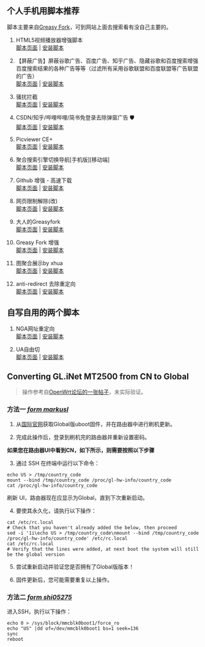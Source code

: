
  ## 个人手机用脚本推荐
  脚本主要来自[Greasy Fork](https://greasyfork.org/)，可到网站上面去搜索看有没自己主要的。
  
  1. HTML5视频播放器增强脚本
  <br>[脚本页面](https://greasyfork.org/scripts/381682) | [安装脚本](https://greasyfork.org/scripts/381682/code/script.user.js)
  
  2. 【屏蔽广告】屏蔽谷歌广告、百度广告、知乎广告、隐藏谷歌和百度搜索增强百度搜索结果的各种广告等等（过滤所有采用谷歌联盟和百度联盟等广告联盟的广告）
  <br>[脚本页面](https://greasyfork.org/scripts/460743) | [安装脚本](https://greasyfork.org/scripts/460743/code/script.user.js)
  
  3. 骚扰拦截
  <br>[脚本页面](https://greasyfork.org/scripts/440871) | [安装脚本](https://greasyfork.org/scripts/440871/code/script.user.js)
  
  4. CSDN/知乎/哔哩哔哩/简书免登录去除弹窗广告 🛡
  <br>[脚本页面](https://greasyfork.org/scripts/428960) | [安装脚本](https://greasyfork.org/scripts/428960/code/script.user.js)
  
  5. Picviewer CE+
  <br>[脚本页面](https://greasyfork.org/scripts/24204) | [安装脚本](https://greasyfork.org/scripts/24204/code/script.user.js)
  
  6. 聚合搜索引擎切换导航[手机版][移动端]
  <br>[脚本页面](https://greasyfork.org/scripts/462130) | [安装脚本](https://greasyfork.org/scripts/462130/code/script.user.js)
  
  7. Github 增强 - 高速下载
  <br>[脚本页面](https://greasyfork.org/scripts/412245) | [安装脚本](https://greasyfork.org/scripts/412245/code/script.user.js)
  
  8. 网页限制解除(改)
  <br>[脚本页面](https://greasyfork.org/scripts/28497) | [安装脚本](https://greasyfork.org/scripts/28497/code/script.user.js)
  
  9. 大人的Greasyfork
  <br>[脚本页面](https://greasyfork.org/scripts/23840) | [安装脚本](https://greasyfork.org/scripts/23840/code/script.user.js)
  
  10. Greasy Fork 增强
  <br>[脚本页面](https://greasyfork.org/scripts/467078) | [安装脚本](https://greasyfork.org/scripts/467078/code/script.user.js)
  
  11. 图聚合展示by xhua
  <br>[脚本页面](https://greasyfork.org/scripts/442098) | [安装脚本](https://greasyfork.org/scripts/442098/code/script.user.js)
  
  12. anti-redirect 去除重定向
  <br>[脚本页面](https://greasyfork.org/scripts/11915) | [安装脚本](https://greasyfork.org/scripts/11915/code/anti-redirect.user.js)

  ## 自写自用的两个脚本
  
  1. NGA网址重定向
  <br>[脚本页面](https://greasyfork.org/scripts/22508) | [安装脚本](https://greasyfork.org/scripts/22508/code/script.user.js)
  
  2. UA自由切
  <br>[脚本页面](https://greasyfork.org/scripts/490764) | [安装脚本](https://greasyfork.org/scripts/490764/code/script.user.js)


  ## Converting GL.iNet MT2500 from CN to Global
  
  > 操作参考自[OpenWrt论坛的一张帖子](https://forum.openwrt.org/t/converting-gl-inet-mt3000-beryl-ax-from-cn-to-global/165159)，未实际验证。
  
  ### 方法一    *[form markusl](https://forum.openwrt.org/t/converting-gl-inet-mt3000-beryl-ax-from-cn-to-global/165159/4)*
  
  1. 从[国际官网](https://dl.gl-inet.com/?model=mt2500)获取Global版uboot固件，并在路由器中进行刷机更新。
  
  2. 完成此操作后，登录到刷机完的路由器并重新设置密码。
  
  **如果您在路由器UI中看到CN，如下所示，则需要按照以下步骤**
  
  3. 通过 SSH 在终端中运行以下命令：
  
  ```shell
  echo US > /tmp/country_code
  mount --bind /tmp/country_code /proc/gl-hw-info/country_code
  cat /proc/gl-hw-info/country_code
  ```
  
  刷新 UI，路由器现在应显示为Global，直到下次重新启动。
  
  4. 要使其永久化，请执行以下操作：
  
  ```shell
  cat /etc/rc.local
  # Check that you haven't already added the below, then proceed
  sed -i '1i\echo US > /tmp/country_code\nmount --bind /tmp/country_code /proc/gl-hw-info/country_code' /etc/rc.local
  cat /etc/rc.local
  # Verify that the lines were added, at next boot the system will still be the global version
  ```
  
  5. 尝试重新启动并验证您是否拥有了Global版版本！
  
  6. 固件更新后，您可能需要重复以上操作。
  
  ### 方法二    *[form shi05275](https://forum.openwrt.org/t/converting-gl-inet-mt3000-beryl-ax-from-cn-to-global/165159/7)*
  
  进入SSH，执行以下操作：
  
  ```shell
  echo 0 > /sys/block/mmcblk0boot1/force_ro
  echo "US" |dd of=/dev/mmcblk0boot1 bs=1 seek=136
  sync
  reboot
  ```


